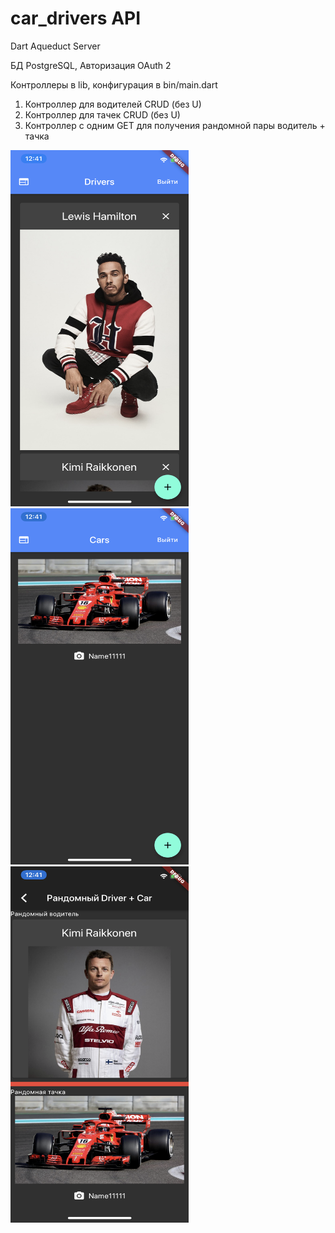 # car_drivers API
 Dart Aqueduct Server
 
 БД PostgreSQL,
 Авторизация OAuth 2
 
 Контроллеры в lib,
 конфигурация в bin/main.dart
 
 1) Контроллер для водителей CRUD (без U)
 2) Контроллер для тачек CRUD (без U)
 3) Контроллер с одним GET для получения рандомной пары водитель + тачка
 
 <img src="screens/1.PNG" width="285" height="570"> <img src="screens/2.PNG" width="285" height="570"> <img src="screens/3.PNG" width="285" height="570">
 
